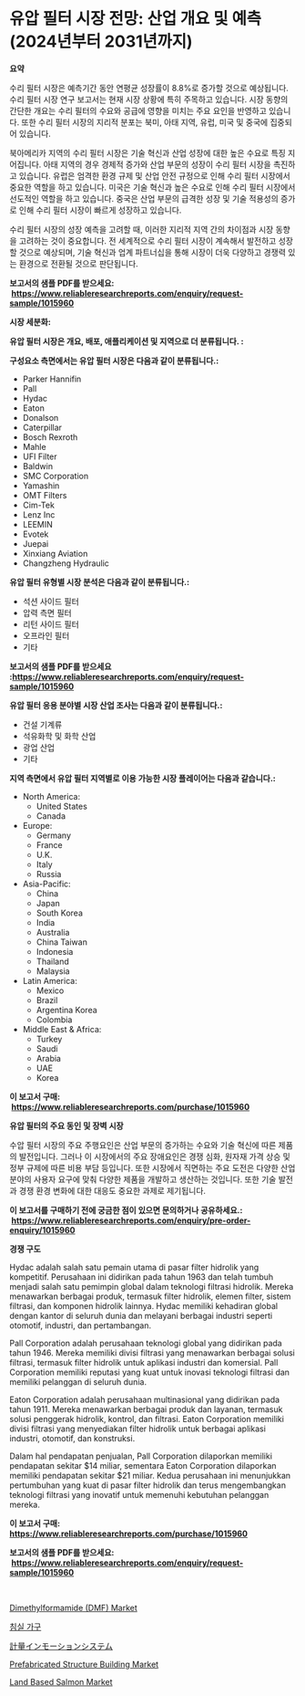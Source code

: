 <p><h1>유압 필터 시장 전망: 산업 개요 및 예측 (2024년부터 2031년까지)</h1></p><p><strong>요약</strong></p>
<p><p>수리 필터 시장은 예측기간 동안 연평균 성장률이 8.8%로 증가할 것으로 예상됩니다. 수리 필터 시장 연구 보고서는 현재 시장 상황에 특히 주목하고 있습니다. 시장 동향의 간단한 개요는 수리 필터의 수요와 공급에 영향을 미치는 주요 요인을 반영하고 있습니다. 또한 수리 필터 시장의 지리적 분포는 북미, 아태 지역, 유럽, 미국 및 중국에 집중되어 있습니다.</p><p>북아메리카 지역의 수리 필터 시장은 기술 혁신과 산업 성장에 대한 높은 수요로 특징 지어집니다. 아태 지역의 경우 경제적 증가와 산업 부문의 성장이 수리 필터 시장을 촉진하고 있습니다. 유럽은 엄격한 환경 규제 및 산업 안전 규정으로 인해 수리 필터 시장에서 중요한 역할을 하고 있습니다. 미국은 기술 혁신과 높은 수요로 인해 수리 필터 시장에서 선도적인 역할을 하고 있습니다. 중국은 산업 부문의 급격한 성장 및 기술 적용성의 증가로 인해 수리 필터 시장이 빠르게 성장하고 있습니다.</p><p>수리 필터 시장의 성장 예측을 고려할 때, 이러한 지리적 지역 간의 차이점과 시장 동향을 고려하는 것이 중요합니다. 전 세계적으로 수리 필터 시장이 계속해서 발전하고 성장할 것으로 예상되며, 기술 혁신과 업계 파트너십을 통해 시장이 더욱 다양하고 경쟁력 있는 환경으로 전환될 것으로 판단됩니다.</p></p>
<p><strong>보고서의 샘플 PDF를 받으세요: &nbsp;<a href="https://www.reliableresearchreports.com/enquiry/request-sample/1015960">https://www.reliableresearchreports.com/enquiry/request-sample/1015960</a></strong></p>
<p><strong>시장 세분화:</strong></p>
<p><strong> 유압 필터 시장은 개요, 배포, 애플리케이션 및 지역으로 더 분류됩니다. :</strong></p>
<p><strong>구성요소 측면에서는 유압 필터 시장은 다음과 같이 분류됩니다.:</strong></p>
<p><ul><li>Parker Hannifin</li><li>Pall</li><li>Hydac</li><li>Eaton</li><li>Donalson</li><li>Caterpillar</li><li>Bosch Rexroth</li><li>Mahle</li><li>UFI Filter</li><li>Baldwin</li><li>SMC Corporation</li><li>Yamashin</li><li>OMT Filters</li><li>Cim-Tek</li><li>Lenz Inc</li><li>LEEMIN</li><li>Evotek</li><li>Juepai</li><li>Xinxiang Aviation</li><li>Changzheng Hydraulic</li></ul></p>
<p><strong> 유압 필터 유형별 시장 분석은 다음과 같이 분류됩니다.:</strong></p>
<p><ul><li>석션 사이드 필터</li><li>압력 측면 필터</li><li>리턴 사이드 필터</li><li>오프라인 필터</li><li>기타</li></ul></p>
<p><strong>보고서의 샘플 PDF를 받으세요 :<a href="https://www.reliableresearchreports.com/enquiry/request-sample/1015960">https://www.reliableresearchreports.com/enquiry/request-sample/1015960</a></strong></p>
<p><strong> 유압 필터 응용 분야별 시장 산업 조사는 다음과 같이 분류됩니다.:</strong></p>
<p><ul><li>건설 기계류</li><li>석유화학 및 화학 산업</li><li>광업 산업</li><li>기타</li></ul></p>
<p><strong>지역 측면에서 유압 필터 지역별로 이용 가능한 시장 플레이어는 다음과 같습니다.:</strong></p>
<p><ul>
    <li>
        North America:
        <ul>
            <li>United States</li>
            <li>Canada</li>
        </ul>
    </li>
    <li>
        Europe:
        <ul>
            <li>Germany</li>
            <li>France</li>
            <li>U.K.</li>
            <li>Italy</li>
            <li>Russia</li>
        </ul>
    </li>
    <li>
        Asia-Pacific:
        <ul>
            <li>China</li>
            <li>Japan</li>
            <li>South Korea</li>
            <li>India</li>
            <li>Australia</li>
            <li>China Taiwan</li>
            <li>Indonesia</li>
            <li>Thailand</li>
            <li>Malaysia</li>
        </ul>
    </li>
    <li>
        Latin America:
        <ul>
            <li>Mexico</li>
            <li>Brazil</li>
            <li>Argentina Korea</li>
            <li>Colombia</li>
        </ul>
    </li>
    <li>
        Middle East & Africa:
        <ul>
            <li>Turkey</li>
            <li>Saudi</li>
            <li>Arabia</li>
            <li>UAE</li>
            <li>Korea</li>
        </ul>
    </li>
    </ul></p>
<p><strong>이 보고서 구매: &nbsp;<a href="https://www.reliableresearchreports.com/purchase/1015960">https://www.reliableresearchreports.com/purchase/1015960</a></strong></p>
<p><strong>유압 필터의 주요 동인 및 장벽 시장</strong></p>
<p><p>수압 필터 시장의 주요 주행요인은 산업 부문의 증가하는 수요와 기술 혁신에 따른 제품의 발전입니다. 그러나 이 시장에서의 주요 장애요인은 경쟁 심화, 원자재 가격 상승 및 정부 규제에 따른 비용 부담 등입니다. 또한 시장에서 직면하는 주요 도전은 다양한 산업 분야의 사용자 요구에 맞춰 다양한 제품을 개발하고 생산하는 것입니다. 또한 기술 발전과 경쟁 환경 변화에 대한 대응도 중요한 과제로 제기됩니다.</p></p>
<p><strong>이 보고서를 구매하기 전에 궁금한 점이 있으면 문의하거나 공유하세요.: &nbsp;<a href="https://www.reliableresearchreports.com/enquiry/pre-order-enquiry/1015960">https://www.reliableresearchreports.com/enquiry/pre-order-enquiry/1015960</a></strong></p>
<p><strong>경쟁 구도</strong></p>
<p><p>Hydac adalah salah satu pemain utama di pasar filter hidrolik yang kompetitif. Perusahaan ini didirikan pada tahun 1963 dan telah tumbuh menjadi salah satu pemimpin global dalam teknologi filtrasi hidrolik. Mereka menawarkan berbagai produk, termasuk filter hidrolik, elemen filter, sistem filtrasi, dan komponen hidrolik lainnya. Hydac memiliki kehadiran global dengan kantor di seluruh dunia dan melayani berbagai industri seperti otomotif, industri, dan pertambangan.</p><p>Pall Corporation adalah perusahaan teknologi global yang didirikan pada tahun 1946. Mereka memiliki divisi filtrasi yang menawarkan berbagai solusi filtrasi, termasuk filter hidrolik untuk aplikasi industri dan komersial. Pall Corporation memiliki reputasi yang kuat untuk inovasi teknologi filtrasi dan memiliki pelanggan di seluruh dunia.</p><p>Eaton Corporation adalah perusahaan multinasional yang didirikan pada tahun 1911. Mereka menawarkan berbagai produk dan layanan, termasuk solusi penggerak hidrolik, kontrol, dan filtrasi. Eaton Corporation memiliki divisi filtrasi yang menyediakan filter hidrolik untuk berbagai aplikasi industri, otomotif, dan konstruksi.</p><p>Dalam hal pendapatan penjualan, Pall Corporation dilaporkan memiliki pendapatan sekitar $14 miliar, sementara Eaton Corporation dilaporkan memiliki pendapatan sekitar $21 miliar. Kedua perusahaan ini menunjukkan pertumbuhan yang kuat di pasar filter hidrolik dan terus mengembangkan teknologi filtrasi yang inovatif untuk memenuhi kebutuhan pelanggan mereka.</p></p>
<p><strong>이 보고서 구매: &nbsp; <a href="https://www.reliableresearchreports.com/purchase/1015960">https://www.reliableresearchreports.com/purchase/1015960</a></strong></p>
<p><strong>보고서의 샘플 PDF를 받으세요: &nbsp;<a href="https://www.reliableresearchreports.com/enquiry/request-sample/1015960">https://www.reliableresearchreports.com/enquiry/request-sample/1015960</a></strong><strong></strong></p>
<p>&nbsp;</p>
<p><p><a href="https://github.com/prosalinda88/Market-Research-Report-List-3/blob/main/dimethylformamide-dmf-market.md">Dimethylformamide (DMF) Market</a></p><p><a href="https://medium.com/@jerrodhilll68/%EC%B9%A8%EC%8B%A4-%EA%B0%80%EA%B5%AC-%EC%8B%9C%EC%9E%A5-%EC%8B%9C%EC%9E%A5-cagr-%EC%8B%9C%EC%9E%A5-%EB%8F%99%ED%96%A5-%EB%B0%8F-%EC%84%B1%EC%9E%A5-%EC%A0%84%EB%9E%B5%EC%97%90-%EB%8C%80%ED%95%9C-%ED%86%B5%EC%B0%B0%EB%A0%A5-2b8a73b48979">침실 가구</a></p><p><a href="https://github.com/bevdtkn4419963/Market-Research-Report-List-1/blob/main/3697136513.md">計量インモーションシステム</a></p><p><a href="https://iodized-pantydraco-05c.notion.site/Prefabricated-Structure-Building-Market-Research-Report-Provides-thorough-Industry-Overview-which-o-c798a20bc9994f3c86322a7c0ffab815">Prefabricated Structure Building Market</a></p><p><a href="https://view.publitas.com/reportprime-1/land-based-salmon-market-with-the-goal-of-estimating-the-market-size-and-future-growth-potential-of-various-market-segments-based-on-component-applications-end-user-and-region/">Land Based Salmon Market</a></p></p>